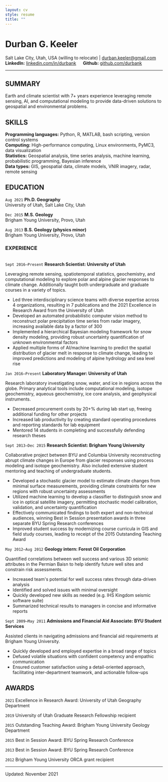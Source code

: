 ```yaml
---
layout: cv
style: resume
title: ""
---
```


# Durban G. Keeler

Salt Lake City, Utah, USA (willing to relocate) \| durban.keeler@gmail.com \
**LinkedIn:** [linkedin.com/in/durbank](https://linkedin.com/in/durbank) &emsp; **Github:** [github.com/durbank](https://github.com/durbank)
<!-- [Email](durban.keeler@gmail.com) \| [Website](https://DrDurban.me) \| [GitHub](https://github.com/durbank) \| [LinkedIn](www.linkedin.com/in/durbank) -->

---

## SUMMARY

Earth and climate scientist with 7+ years experience leveraging remote sensing, AI, and computational modeling to provide data-driven solutions to geospatial and environmental problems.

## SKILLS

**Programming languages:** Python, R, MATLAB, bash scripting, version control systems \
**Computing:** High-performance computing, Linux environments, PyMC3, data visualization \
**Statistics:** Geospatial analysis, time series analysis, machine learning, probabilistic programming, Bayesian inference \
**Data types:** GIS, geospatial data, climate models, VNIR imagery, radar, remote sensing

## EDUCATION

`Aug 2021`
**Ph.D. Geography**\
University of Utah, Salt Lake City, Utah

`Dec 2015`
**M.S. Geology**\
Brigham Young University, Provo, Utah

`Aug 2013`
**B.S. Geology (physics minor)**\
Brigham Young University, Provo, Utah

### EXPERIENCE

\
`Sept 2016–Present`
**Research Scientist: University of Utah**

Leveraging remote sensing, spatiotemporal statistics, geochemistry, and computational modeling to explore polar and alpine glacier responses to climate change.
Additionally taught both undergraduate and graduate courses in a variety of topics.

- Led three interdisciplinary science teams with diverse expertise across 4 organizations, resulting in 7 publications and the 2021 Excellence in Research Award from the University of Utah
- Developed an automated probabilistic computer vision method to reconstruct polar precipitation time series from radar imagery, increasing available data by a factor of 300
- Implemented a hierarchical Bayesian modeling framework for snow density modeling, providing robust uncertainty quantification of unknown environmental factors
- Applied multiple forms of AI/machine learning to predict the spatial distribution of glacier melt in response to climate change, leading to improved predictions and modeling of alpine hydrology and sea level rise

`Jan 2016–Present`
**Laboratory Manager: University of Utah**

Research laboratory investigating snow, water, and ice in regions across the globe.
Primary analytical tools include computational modeling, isotope geochemistry, aqueous geochemistry, ice core analysis, and geophysical instruments.

- Decreased procurement costs by 20+% during lab start up, freeing additional funding for other projects
- Increased lab productivity by creating standard operating procedures and reporting standards for lab equipment
- Mentored 14 students in completing and successfully defending research theses

`Sept 2013–Dec 2015`
**Research Scientist: Brigham Young University**

Collaborative project between BYU and Columbia University reconstructing abrupt climate changes in Europe from glacier responses using process modeling and isotope geochemistry.
Also included extensive student mentoring and teaching of undergraduate students.

- Developed a stochastic glacier model to estimate climate changes from minimal surface measurements, providing climate constraints for new regions with robust uncertainty assessments
- Utilized machine learning to develop a classifier to distinguish snow and ice in optical satellite imagery, permitting stochastic model calibration, validation, and uncertainty quantification
- Effectively communicated findings to both expert and non-technical audiences, winning Best in Session presentation awards in three separate BYU Spring Research conferences
- Improved student success by modernizing course curricula in GIS and field study courses, leading to receipt of the 2015 Outstanding Teaching Award

`May 2012–Aug 2012`
**Geology intern: Forest Oil Corporation**

Quantified correlations between well success and various 3D seismic attributes in the Permian Baisn to help identify future well sites and constrain risk assessments.

- Increased team's potential for well success rates through data-driven analysis
- Identified and solved issues with minimal oversight
- Quickly developed new skills as needed (e.g. IHS Kingdom seismic software suite)
- Summarized technical results to managers in concise and informative reports

`Sept 2009–May 2011`
**Admissions and Financial Aid Associate: BYU Student Services**

Assisted clients in navigating admissions and financial aid requirements at Brigham Young University.

- Quickly developed and employed expertise in a broad range of topics
- Defused volatile situations with confident competency and empathic communication
- Ensured customer satisfaction using a detail-oriented approach, facilitating inter-department teamwork, and actionable follow-ups

## AWARDS

`2021`
Excellence in Research Award: University of Utah Geography Department

`2019`
University of Utah Graduate Research Fellowship recipient

`2015`
Outstanding Teaching Award: Brigham Young University Geology Department

`2015`
Best in Session Award: BYU Spring Research Conference

`2013`
Best in Session Award: BYU Spring Research Conference

`2012`
Brigham Young University ORCA grant recipient

<!-- `2006`
ConocoPhillips Scholarship recipient

`2004`
VFW Voice of Democracy Scholarship recipient -->

---

Updated: November 2021
